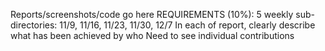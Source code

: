 Reports/screenshots/code go here
REQUIREMENTS (10%): 
5 weekly sub-directories: 11/9, 11/16, 11/23, 11/30, 12/7
	In each of report, clearly describe what has been achieved by who
		Need to see individual contributions 